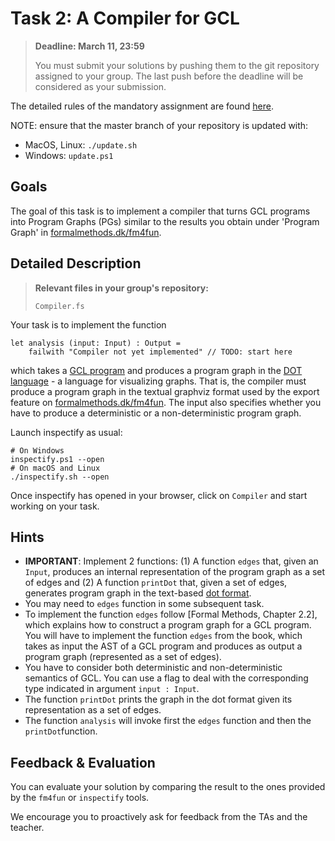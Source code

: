 # Task 2: A Compiler for GCL

> **Deadline: March 11, 23:59**
>
> You must submit your solutions by pushing them to the git repository assigned to your group.
> The last push before the deadline will be considered as your submission. 

The detailed rules of the mandatory assignment are found [here](README.md).

NOTE: ensure that the master branch of your repository is updated with:

- MacOS, Linux: `./update.sh`
- Windows: `update.ps1`

## Goals

The goal of this task is to implement a compiler that turns GCL programs into Program Graphs (PGs) similar to the results you obtain under 'Program Graph' in [formalmethods.dk/fm4fun](http://www.formalmethods.dk/fm4fun/).

## Detailed Description

> **Relevant files in your group's repository:**
>
> `Compiler.fs`

Your task is to implement the function
```
let analysis (input: Input) : Output =
    failwith "Compiler not yet implemented" // TODO: start here
```
which takes a [GCL program](gcl.md) and produces a program graph in the [DOT language](https://graphviz.org/doc/info/lang.html) - a language for visualizing graphs.
That is, the compiler must produce a program graph in the textual graphviz format used by the export feature on [formalmethods.dk/fm4fun](http://www.formalmethods.dk/fm4fun/). The input also specifies whether you have to produce a deterministic or a non-deterministic program graph.

Launch inspectify as usual:

```
# On Windows
inspectify.ps1 --open
# On macOS and Linux
./inspectify.sh --open
```

Once inspectify has opened in your browser, click on `Compiler` and start working on your task.

## Hints

* **IMPORTANT**: Implement 2 functions: (1) A function `edges` that, given an `Input`, produces an internal representation of the program graph as a set of edges and (2) A function `printDot` that, given a set of edges, generates program graph in the text-based [dot format](https://graphviz.org/doc/info/lang.html).
* You may need to `edges` function in some subsequent task.
* To implement the function `edges` follow [Formal Methods, Chapter 2.2], which explains how to construct a program graph for a GCL program. You will have to implement the function `edges` from the book, which takes as input the AST of a GCL program and produces as output a program graph (represented as a set of edges).
* You have to consider both deterministic and non-deterministic semantics of GCL. You can use a flag to deal with the corresponding type indicated in argument `input : Input`.
* The function `printDot` prints the graph in the dot format given its representation as a set of edges.
* The function `analysis` will invoke first the `edges` function and then the `printDot`function.

## Feedback & Evaluation

You can evaluate your solution by comparing the result to the ones provided by the `fm4fun` or `inspectify` tools.

We encourage you to proactively ask for feedback from the TAs and the teacher.
